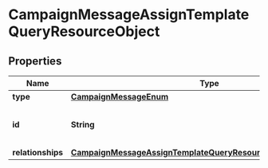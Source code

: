 # CampaignMessageAssignTemplateQueryResourceObject

## Properties
Name | Type | Description | Notes
------------ | ------------- | ------------- | -------------
**type** | [**CampaignMessageEnum**](CampaignMessageEnum.md) |  | 
**id** | **String** | The message ID to be assigned to | 
**relationships** | [**CampaignMessageAssignTemplateQueryResourceObjectRelationships**](CampaignMessageAssignTemplateQueryResourceObjectRelationships.md) |  |  [optional]
